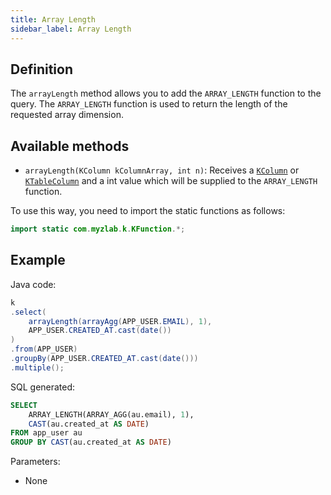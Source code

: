 ```yaml
---
title: Array Length
sidebar_label: Array Length
---
```


## Definition

The `arrayLength` method allows you to add the `ARRAY_LENGTH` function to the query. The `ARRAY_LENGTH` function is used to return the length of the requested array dimension.

## Available methods

- `arrayLength(KColumn kColumnArray, int n)`: Receives a [`KColumn`](/docs/misc/select-list-values#2-kcolumn) or [`KTableColumn`](/docs/misc/select-list-values#1-ktablecolumn) and a int value which will be supplied to the `ARRAY_LENGTH` function.

To use this way, you need to import the static functions as follows:

```java
import static com.myzlab.k.KFunction.*;
```

## Example

Java code:

```java
k
.select(
    arrayLength(arrayAgg(APP_USER.EMAIL), 1),
    APP_USER.CREATED_AT.cast(date())
)
.from(APP_USER)
.groupBy(APP_USER.CREATED_AT.cast(date()))
.multiple();
```

SQL generated:

```sql
SELECT
    ARRAY_LENGTH(ARRAY_AGG(au.email), 1),
    CAST(au.created_at AS DATE)
FROM app_user au
GROUP BY CAST(au.created_at AS DATE)
```

Parameters:

- None

